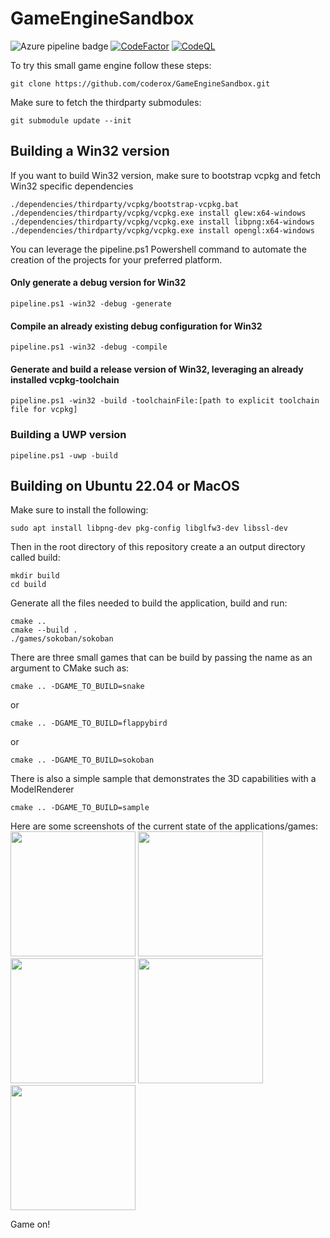 # GameEngineSandbox

![Azure pipeline badge](https://coderox.visualstudio.com/Game%20Engine%20Sandbox/_apis/build/status/Build%20master%20branch)
[![CodeFactor](https://www.codefactor.io/repository/github/johanlindfors/gameenginesandbox/badge)](https://www.codefactor.io/repository/github/johanlindfors/gameenginesandbox)
[![CodeQL](https://github.com/johanlindfors/GameEngineSandbox/actions/workflows/codeql-analysis.yml/badge.svg)](https://github.com/johanlindfors/GameEngineSandbox/actions/workflows/codeql-analysis.yml)

To try this small game engine follow these steps:
```
git clone https://github.com/coderox/GameEngineSandbox.git
```

Make sure to fetch the thirdparty submodules:
```
git submodule update --init
```

## Building a Win32 version
If you want to build Win32 version, make sure to bootstrap vcpkg and fetch Win32 specific dependencies

```
./dependencies/thirdparty/vcpkg/bootstrap-vcpkg.bat
./dependencies/thirdparty/vcpkg/vcpkg.exe install glew:x64-windows
./dependencies/thirdparty/vcpkg/vcpkg.exe install libpng:x64-windows
./dependencies/thirdparty/vcpkg/vcpkg.exe install opengl:x64-windows
```

You can leverage the pipeline.ps1 Powershell command to automate the creation of the projects for your preferred platform.

#### Only generate a debug version for Win32
```
pipeline.ps1 -win32 -debug -generate
```

#### Compile an already existing debug configuration for Win32
```
pipeline.ps1 -win32 -debug -compile
```

#### Generate and build a release version of Win32, leveraging an already installed vcpkg-toolchain
```
pipeline.ps1 -win32 -build -toolchainFile:[path to explicit toolchain file for vcpkg]
```
### Building a UWP version
```
pipeline.ps1 -uwp -build
```

## Building on Ubuntu 22.04 or MacOS
Make sure to install the following:
```
sudo apt install libpng-dev pkg-config libglfw3-dev libssl-dev
```

Then in the root directory of this repository create a an output directory called build:
```
mkdir build
cd build
```

Generate all the files needed to build the application, build and run:
```
cmake ..
cmake --build .
./games/sokoban/sokoban
```

There are three small games that can be build by passing the name as an argument to CMake such as:

```
cmake .. -DGAME_TO_BUILD=snake
```
or
```
cmake .. -DGAME_TO_BUILD=flappybird
```
or
```
cmake .. -DGAME_TO_BUILD=sokoban
```

There is also a simple sample that demonstrates the 3D capabilities with a ModelRenderer
```
cmake .. -DGAME_TO_BUILD=sample
```

Here are some screenshots of the current state of the applications/games:
<img src="http://github.com/johanlindfors/GameEngineSandbox/docs/snake_screenshot.png?raw=true" height="200"/>
<img src="http://github.com/johanlindfors/GameEngineSandbox/docs/flappybird_screenshot.png?raw=true" height="200"/>
<img src="http://github.com/johanlindfors/GameEngineSandbox/docs/sokoban_screenshot.png?raw=true" height="200"/>
<img src="http://github.com/johanlindfors/GameEngineSandbox/docs/sample_screenshot1.png?raw=true" height="200"/>
<img src="http://github.com/johanlindfors/GameEngineSandbox/docs/sample_screenshot2.png?raw=true" height="200"/>

Game on!